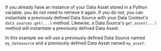 
If you already have an instance of your Data Asset stored in a Python variable, you do not need to retrieve it again.  If you do not, you can instantiate a previously defined Data Source with your Data Context's `data_sources.get(...)` method.  Likewise, a Data Source's `get_asset(...)` method will instantiate a previously defined Data Asset.

In this example we will use a previously defined Data Source named `my_datasource` and a previously defined Data Asset named `my_asset`.

```python title="Python" name="docs/docusaurus/docs/snippets/get_existing_data_asset_from_existing_datasource_pandas_filesystem_example.py my_asset"
```

